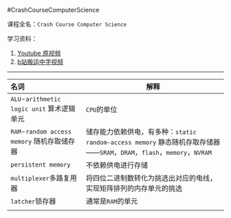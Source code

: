 #CrashCourseComputerScience

课程全名：`Crash Course Computer Science`

学习资料：
1. [Youtube 原视频](https://www.youtube.com/playlist?list=PL8dPuuaLjXtNlUrzyH5r6jN9ulI)
2. [b站搬运中字视频](https://www.bilibili.com/video/BV1EW411u7th/?spm_id_from=333.337.search-card.all.click&vd_source=c57c36d9ae6e8a5b4aa47ed2ea11202f)

---

| 名词                                   | 解释                                                                                           |
| :----------------------------------- | -------------------------------------------------------------------------------------------- |
| `ALU`-`arithmetic logic unit` 算术逻辑单元 | `CPU`的单位                                                                                     |
| `RAM`-`random access memory` 随机存取储存器 | 储存能力依赖供电，有多种：`static random-access memory` 静态随机存取存储器——`SRAM`，`DRAM`，`flash`，`memory`，`NVRAM` |
| `persistent memory`                  | 不依赖供电进行存储                                                                                    |
| `multiplexer`多路复用器                   | 将四位二进制数转化为挑选出对应的电线，实现矩阵排列的内存单元的挑选                                                            |
| `latcher`锁存器                         | 通常是`RAM`的单元                                                                                  |
|                                      |                                                                                              |

